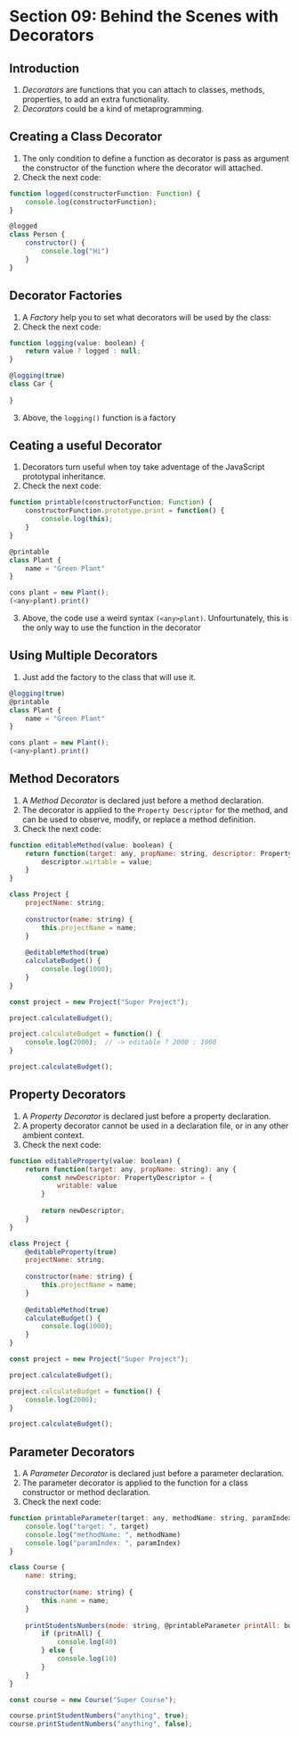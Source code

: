 Section 09: Behind the Scenes with Decorators
=============================================

Introduction
------------
1. *Decorators* are functions that you can attach to classes, methods, properties, to add an extra functionality. 
2. *Decorators* could be a kind of metaprogramming.

Creating a Class Decorator
--------------------------
1. The only condition to define a function as decorator is pass as argument the constructor of the function where the decorator will attached.
2. Check the next code:

```javascript
function logged(constructorFunction: Function) {
    console.log(constructorFunction);
}

@logged
class Person {
    constructor() {
        console.log("Hi")
    }
}
```

Decorator Factories
-------------------
1. A *Factory*  help you to set what decorators will be used by the class:
2. Check the next code:

```javascript
function logging(value: boolean) {
    return value ? logged : null;
}

@logging(true)
class Car {
    
}
```

3. Above, the `logging()` function is a factory

Ceating a useful Decorator
--------------------------
1. Decorators turn useful when toy take adventage of the JavaScript prototypal inheritance.
2. Check the next code:

```javascript
function printable(constructorFunction: Function) {
    constructorFunction.prototype.print = function() {
        console.log(this);
    }
}

@printable
class Plant {
    name = "Green Plant"
}

cons plant = new Plant();
(<any>plant).print()
```

3. Above, the code use a weird syntax `(<any>plant)`. Unfourtunately, this is the only way to use the function in the decorator

Using Multiple Decorators
-------------------------
1. Just add the factory to the class that will use it.

```javascript
@logging(true)
@printable
class Plant {
    name = "Green Plant"
}

cons plant = new Plant();
(<any>plant).print()
```

Method Decorators
-----------------
1. A *Method Decorator* is declared just before a method declaration. 
2. The decorator is applied to the `Property Descriptor` for the method, and can be used to observe, modify, or replace a method definition.
3. Check the next code:

```javascript
function editableMethod(value: boolean) {
    return function(target: any, propName: string, descriptor: PropertyDescriptor) {
        descriptor.wirtable = value;
    }
}

class Project {
    projectName: string;
    
    constructor(name: string) {
        this.projectName = name;
    }
    
    @editableMethod(true)
    calculateBudget() {
        console.log(1000);
    }
}

const project = new Project("Super Project");

project.calculateBudget();

project.calculateBudget = function() {
    console.log(2000);  // -> editable ? 2000 : 1000
}

project.calculateBudget();
```

Property Decorators
-------------------
1. A *Property Decorator* is declared just before a property declaration. 
2. A property decorator cannot be used in a declaration file, or in any other ambient context.
3. Check the next code:

```javascript
function editableProperty(value: boolean) {
    return function(target: any, propName: string): any {
        const newDescriptor: PropertyDescriptor = {
            writable: value
        }
        
        return newDescriptor;
    }
}

class Project {
    @editableProperty(true)
    projectName: string;
    
    constructor(name: string) {
        this.projectName = name;
    }
    
    @editableMethod(true)
    calculateBudget() {
        console.log(1000);
    }
}

const project = new Project("Super Project");

project.calculateBudget();

project.calculateBudget = function() {
    console.log(2000);
}

project.calculateBudget();
```

Parameter Decorators
--------------------
1. A *Parameter Decorator* is declared just before a parameter declaration. 
2. The parameter decorator is applied to the function for a class constructor or method declaration.
3. Check the next code:

```javascript
function printableParameter(target: any, methodName: string, paramIndex: number) {
    console.log("target: ", target)
    console.log("methodName: ", methodName)
    console.log("paramIndex: ", paramIndex)
}

class Course {
    name: string;
    
    constructor(name: string) {
        this.name = name;
    }
    
    printStudentsNumbers(mode: string, @printableParameter printAll: boolean) {
        if (pritnAll) {
            console.log(40)
        } else {
            console.log(10)
        }
    }
}

const course = new Course("Super Course");

course.printStudentNumbers("anything", true);
course.printStudentNumbers("anything", false);

```
